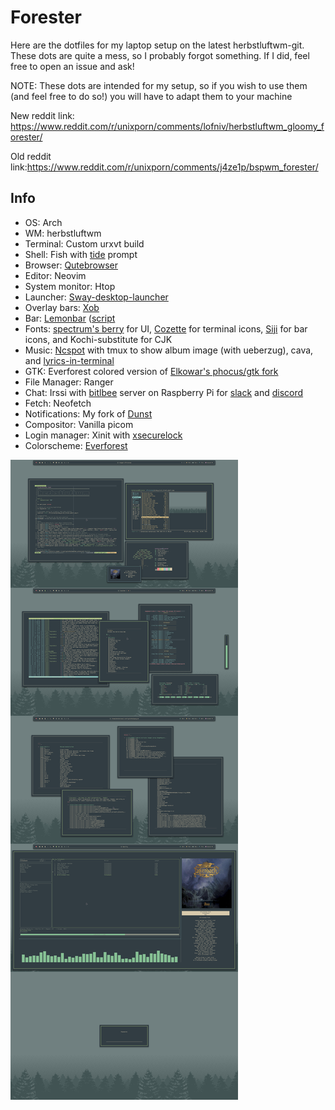 # Forester

Here are the dotfiles for my laptop setup on the latest herbstluftwm-git. These dots are quite a mess, so I probably forgot something. If I did, feel free to open an issue and ask!

NOTE: These dots are intended for my setup, so if you wish to use them (and feel free to do so!) you will have to adapt them to your machine

New reddit link: https://www.reddit.com/r/unixporn/comments/lofniv/herbstluftwm_gloomy_forester/

Old reddit link:https://www.reddit.com/r/unixporn/comments/j4ze1p/bspwm_forester/

## Info
- OS: Arch
- WM: herbstluftwm
- Terminal: Custom urxvt build
- Shell: Fish with [tide](https://github.com/IlanCosman/tide) prompt
- Browser: [Qutebrowser](https://github.com/qutebrowser/qutebrowser)
- Editor: Neovim
- System monitor: Htop
- Launcher: [Sway-desktop-launcher](https://github.com/Biont/sway-launcher-desktop)
- Overlay bars: [Xob](https://github.com/florentc/xob)
- Bar: [Lemonbar](https://github.com/LemonBoy/bar) ([script](https://github.com/Barbarossa93/Forester/blob/main/.local/bin/bar.sh)
- Fonts: [spectrum's berry](https://github.com/cmvnd/fonts) for UI, [Cozette](https://github.com/slavfox/Cozette) for terminal icons, [Siji](https://github.com/stark/siji) for bar icons, and Kochi-substitute for CJK
- Music: [Ncspot](https://github.com/hrkfdn/ncspot) with tmux to show album image (with ueberzug), cava, and [lyrics-in-terminal](https://github.com/Jugran/lyrics-in-terminal)
- GTK: Everforest colored version of [Elkowar's phocus/gtk fork](https://github.com/elkowar/gtk)
-  File Manager: Ranger
- Chat: Irssi with [bitlbee](https://github.com/bitlbee/bitlbee) server on Raspberry Pi for [slack](https://github.com/dylex/slack-libpurple) and [discord](https://github.com/sm00th/bitlbee-discord)
- Fetch: Neofetch
- Notifications: My fork of [Dunst](https://github.com/Barbarossa93/dunst)
- Compositor: Vanilla picom
- Login manager: Xinit with [xsecurelock](https://github.com/google/xsecurelock)
- Colorscheme: [Everforest](https://github.com/sainnhe/everforest)

<img src="https://github.com/Barbarossa93/Forester/blob/main/out.png" alt="img" align="center">
